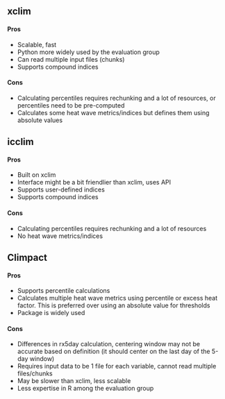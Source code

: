 ## xclim
#### Pros
- Scalable, fast
- Python more widely used by the evaluation group
- Can read multiple input files (chunks)
- Supports compound indices

#### Cons
- Calculating percentiles requires rechunking and a lot of resources, or percentiles need to be pre-computed
- Calculates some heat wave metrics/indices but defines them using absolute values

## icclim
#### Pros
- Built on xclim
- Interface might be a bit friendlier than xclim, uses API
- Supports user-defined indices
- Supports compound indices

#### Cons
- Calculating percentiles requires rechunking and a lot of resources
- No heat wave metrics/indices

## Climpact
#### Pros
- Supports percentile calculations
- Calculates multiple heat wave metrics using percentile or excess heat factor. This is preferred over using an absolute value for thresholds
- Package is widely used

#### Cons
- Differences in rx5day calculation, centering window may not be accurate based on definition (it should center on the last day of the 5-day window)
- Requires input data to be 1 file for each variable, cannot read multiple files/chunks
- May be slower than xclim, less scalable
- Less expertise in R among the evaluation group
